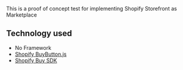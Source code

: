 This is a proof of concept test for implementing Shopify Storefront as Marketplace
## Technology used
- No Framework
- [Shopify BuyButton.js](http://shopify.github.io/buy-button-js/)
- [Shopify Buy SDK](https://shopify.github.io/js-buy-sdk/)


